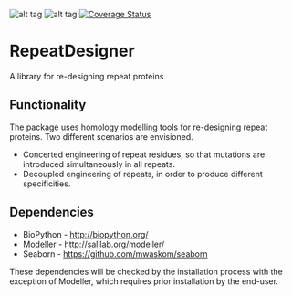 ![alt tag](https://travis-ci.org/daviddesancho/RepeatDesigner.svg?branch=master)
![alt tag](https://landscape.io/github/daviddesancho/RepeatDesigner/master/landscape.svg?style=flat)
[![Coverage Status](https://coveralls.io/repos/github/daviddesancho/RepeatDesigner/badge.svg?branch=master)](https://coveralls.io/github/daviddesancho/RepeatDesigner?branch=master)


# RepeatDesigner
A library for re-designing repeat proteins

Functionality
-------------
The package uses homology modelling tools for re-designing repeat proteins.
Two different scenarios are envisioned.

* Concerted engineering of repeat residues, so that mutations are introduced
simultaneously in all repeats.
* Decoupled engineering of repeats, in order to produce different specificities.


Dependencies
------------

* BioPython - http://biopython.org/
* Modeller - http://salilab.org/modeller/
* Seaborn - https://github.com/mwaskom/seaborn

These dependencies will be checked by the installation process with the
 exception of Modeller, which requires prior installation by the end-user.
